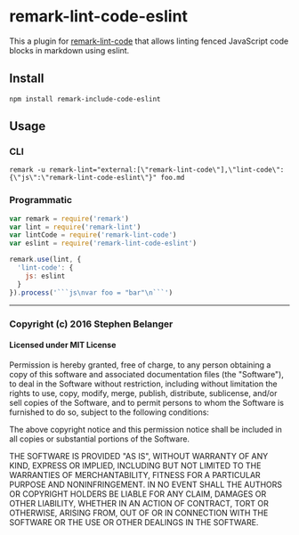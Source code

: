 # remark-lint-code-eslint

This a plugin for [remark-lint-code](https://github.com/qard/remark-lint-code)
that allows linting fenced JavaScript code blocks in markdown using eslint.

## Install

```console
npm install remark-include-code-eslint
```

## Usage

### CLI

```console
remark -u remark-lint="external:[\"remark-lint-code\"],\"lint-code\":{\"js\":\"remark-lint-code-eslint\"}" foo.md
```

### Programmatic

```js
var remark = require('remark')
var lint = require('remark-lint')
var lintCode = require('remark-lint-code')
var eslint = require('remark-lint-code-eslint')

remark.use(lint, {
  'lint-code': {
    js: eslint
  }
}).process('```js\nvar foo = "bar"\n```')
```

---

### Copyright (c) 2016 Stephen Belanger
#### Licensed under MIT License

Permission is hereby granted, free of charge, to any person obtaining a copy of this software and associated documentation files (the "Software"), to deal in the Software without restriction, including without limitation the rights to use, copy, modify, merge, publish, distribute, sublicense, and/or sell copies of the Software, and to permit persons to whom the Software is furnished to do so, subject to the following conditions:

The above copyright notice and this permission notice shall be included in all copies or substantial portions of the Software.

THE SOFTWARE IS PROVIDED "AS IS", WITHOUT WARRANTY OF ANY KIND, EXPRESS OR IMPLIED, INCLUDING BUT NOT LIMITED TO THE WARRANTIES OF MERCHANTABILITY, FITNESS FOR A PARTICULAR PURPOSE AND NONINFRINGEMENT. IN NO EVENT SHALL THE AUTHORS OR COPYRIGHT HOLDERS BE LIABLE FOR ANY CLAIM, DAMAGES OR OTHER LIABILITY, WHETHER IN AN ACTION OF CONTRACT, TORT OR OTHERWISE, ARISING FROM, OUT OF OR IN CONNECTION WITH THE SOFTWARE OR THE USE OR OTHER DEALINGS IN THE SOFTWARE.
